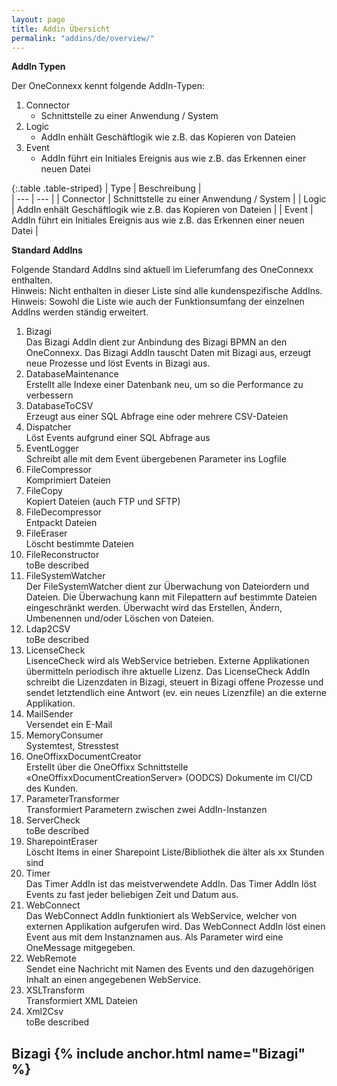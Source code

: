 ```yaml
---
layout: page
title: Addin Übersicht
permalink: "addins/de/overview/"
---
```


__AddIn Typen__

Der OneConnexx kennt folgende AddIn-Typen:

1. Connector
   * Schnittstelle zu einer Anwendung / System
2. Logic
   * AddIn enhält Geschäftlogik wie z.B. das Kopieren von Dateien
3. Event
   * AddIn führt ein Initiales Ereignis aus wie z.B. das Erkennen einer neuen Datei

{:.table .table-striped}
| Type | Beschreibung |                      
| --- | --- |
| Connector | Schnittstelle zu einer Anwendung / System |
| Logic | AddIn enhält Geschäftlogik wie z.B. das Kopieren von Dateien |
| Event | AddIn führt ein Initiales Ereignis aus wie z.B. das Erkennen einer neuen Datei |
    
__Standard AddIns__

Folgende Standard AddIns sind aktuell im Lieferumfang des OneConnexx enthalten.<br /> 
Hinweis: Nicht enthalten in dieser Liste sind alle kundenspezifische AddIns.<br />
Hinweis: Sowohl die Liste wie auch der Funktionsumfang der einzelnen AddIns werden ständig erweitert.


1. Bizagi<br/>
   Das Bizagi AddIn dient zur Anbindung des Bizagi BPMN an den OneConnexx. Das Bizagi AddIn tauscht Daten mit Bizagi aus, erzeugt neue Prozesse und löst Events in Bizagi aus.
2. DatabaseMaintenance<br/>
   Erstellt alle Indexe einer Datenbank neu, um so die Performance zu verbessern
3. DatabaseToCSV<br/>
   Erzeugt aus einer SQL Abfrage eine oder mehrere CSV-Dateien
4. Dispatcher<br/>
   Löst Events aufgrund einer SQL Abfrage aus
5. EventLogger<br/>
   Schreibt alle mit dem Event übergebenen Parameter ins Logfile
6. FileCompressor<br/>
   Komprimiert Dateien
7. FileCopy<br/>
   Kopiert Dateien (auch FTP und SFTP)
8. FileDecompressor<br/>
   Entpackt Dateien 
9. FileEraser<br/>
   Löscht bestimmte Dateien
10. FileReconstructor<br/>
   toBe described
11. FileSystemWatcher<br/>
   Der FileSystemWatcher dient zur Überwachung von Dateiordern und Dateien. Die Überwachung kann mit Filepattern auf bestimmte Dateien eingeschränkt werden. Überwacht wird das Erstellen, Ändern, Umbenennen und/oder Löschen von Dateien.
12. Ldap2CSV<br/>
   toBe described
13. LicenseCheck<br/>
   LisenceCheck wird als WebService betrieben. Externe Applikationen übermitteln periodisch ihre aktuelle Lizenz. Das LicenseCheck AddIn schreibt die Lizenzdaten in Bizagi, steuert in Bizagi offene Prozesse und sendet letztendlich eine Antwort (ev. ein neues Lizenzfile) an die externe Applikation.
14. MailSender<br/>
   Versendet ein E-Mail
15. MemoryConsumer<br/>
   Systemtest, Stresstest
16. OneOffixxDocumentCreator<br/>
   Erstellt über die OneOffixx Schnittstelle «OneOffixxDocumentCreationServer» (OODCS) Dokumente im CI/CD des Kunden. 
17. ParameterTransformer<br/>
   Transformiert Parametern zwischen zwei AddIn-Instanzen
18. ServerCheck<br/>
   toBe described
19. SharepointEraser<br/>
   Löscht Items in einer Sharepoint Liste/Bibliothek die älter als xx Stunden sind
20. Timer<br/>
   Das Timer AddIn ist das meistverwendete AddIn. Das Timer AddIn löst Events zu fast jeder beliebigen Zeit und Datum aus. 
21. WebConnect<br/>
   Das WebConnect AddIn funktioniert als WebService, welcher von externen Applikation aufgerufen wird. Das WebConnect AddIn löst einen Event aus mit dem Instanznamen aus. Als Parameter wird eine OneMessage mitgegeben.
22. WebRemote<br/>
   Sendet eine Nachricht mit Namen des Events und den dazugehörigen Inhalt an einen angegebenen WebService.
23. XSLTransform<br/>
   Transformiert XML Dateien
24. Xml2Csv<br/>
   toBe described


## Bizagi {% include anchor.html name="Bizagi" %}

